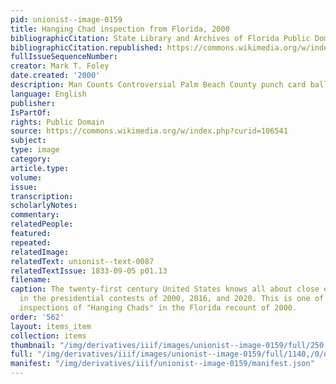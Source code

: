 ```yaml
---
pid: unionist--image-0159
title: Hanging Chad inspection from Florida, 2000
bibliographicCitation: State Library and Archives of Florida Public Domain, https://commons.wikimedia.org/w/index.php?curid=10654132
bibliographicCitation.republished: https://commons.wikimedia.org/w/index.php?curid=106541
fullIssueSequenceNumber: 
creator: Mark T. Foley
date.created: '2000'
description: Man Counts Controversial Palm Beach County punch card ballot.
language: English
publisher: 
IsPartOf: 
rights: Public Domain
source: https://commons.wikimedia.org/w/index.php?curid=106541
subject: 
type: image
category: 
article.type: 
volume: 
issue: 
transcription: 
scholarlyNotes: 
commentary: 
relatedPeople: 
featured: 
repeated: 
relatedImage: 
relatedText: unionist--text-0087
relatedTextIssue: 1833-09-05 p01.13
filename: 
caption: The twenty-first century United States knows all about close elections, especially
  in the presidential contests of 2000, 2016, and 2020. This is one of the infamous
  inspections of "Hanging Chads" in the Florida recount of 2000.
order: '562'
layout: items_item
collection: items
thumbnail: "/img/derivatives/iiif/images/unionist--image-0159/full/250,/0/default.jpg"
full: "/img/derivatives/iiif/images/unionist--image-0159/full/1140,/0/default.jpg"
manifest: "/img/derivatives/iiif/unionist--image-0159/manifest.json"
---
```

